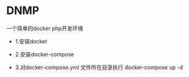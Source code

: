 # DNMP
一个简单的docker php开发环境

* 1.安装docker

* 2.安装docker-compose

* 3.对docker-compose.yml 文件所在目录执行 docker-compose up -d
